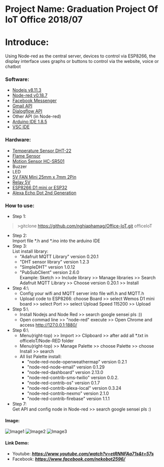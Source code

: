 # Project Name: Graduation Project Of IoT Office 2018/07

# Introduce: 
Using Node-red as the central server, devices to control via ESP8266, the display interface uses graphs or buttons to control via the website, voice or chatbot

### Software:
  - [Nodejs v8.11.3](https://nodejs.org/ca/blog/release/v8.11.3/)
  - [Node-red v0.18.7](https://nodered.org/blog/2018/01/31/version-0-18-released)
  - [Facebook Messenger](https://developers.facebook.com/)
  - [Gmail API](https://developers.google.com/gmail/api)
  - [Dialogflow API](https://dialogflow.com/)
  - Other API (in Node-red)
  - [Arduino IDE 1.8.5](https://www.arduino.cc/en/main/software)
  - [VSC IDE](https://code.visualstudio.com/)
### Hardware:
  - [Temperature Sensor DHT-22](https://www.amazon.com/Gowoops-Temperature-Humidity-Measurement-Raspberry/dp/B073F472JL/ref=sr_1_1?dchild=1&keywords=DHT+22&qid=1586924499&sr=8-1)
  - [Flame Sensor](https://www.amazon.com/Aexit-Channel-Infrared-Sensor-3c8ca3caf6d478a51084214b125c7b2e/dp/B0838KWRX3/ref=sr_1_2?dchild=1&keywords=flame+sensor+4+pin&qid=1586924402&sr=8-2)
  - [Motion Sensor HC-SR501](https://www.amazon.com/DIYmall-HC-SR501-Motion-Infrared-Arduino/dp/B012ZZ4LPM/ref=redir_mobile_desktop?ie=UTF8&aaxitk=mbUZ9--Wt3UyMEO-QMcruQ&hsa_cr_id=4829276140601&ref_=sb_s_sparkle)
  - Buzzer
  - LED
  - [5V FAN Mini 25mm x 7mm 2Pin](https://www.amazon.com/Pieces-mini-micro-brushless-cooling/dp/B07TPGRL77/ref=sr_1_fkmr0_1?dchild=1&keywords=5v+fan+mini+25mm+x+7mm+2+pin&qid=1586926167&sr=8-1-fkmr0)
  - [Relay 5V](https://www.amazon.com/SunFounder-Channel-Optocoupler-Expansion-Raspberry/dp/B00E0NTPP4/ref=sr_1_2?dchild=1&keywords=Relay+5V&qid=1586926003&sr=8-2)
  - [ESP8266 D1 mini or ESP32](https://www.amazon.com/ESP8266-ESP-12E-ESP-12S-Authenticity-Guaranteed/dp/B086L5MJ7X/ref=sr_1_2?dchild=1&keywords=ESP8266+D1+mini&qid=1586924617&s=electronics&sr=1-2)
  - [Alexa Echo Dot 2nd Generation](https://www.amazon.com/Amazon-Echo-Dot-Portable-Bluetooth-Speaker-with-Alexa-White/dp/B015TJD0Y4)
### How to use:
* Step 1:
 > \>gitclone https://github.com/nghiaphamag/Office-IoT.git officeIoT
* Step 2:\
  Import file *.h and *.ino into the arduino IDE
* Step 3:\
  List install library: 
    - "Adafruit MQTT Library" version 0.20.1
    - "DHT sensor library" version 1.2.3
    - "SimpleDHT" version 1.0.12
    - "PubSubClient" version 2.6.0\
Example: Sketch >> Include library >> Manage libraries >> Search Adafruit MQTT Library >> Choose version 0.20.1 >> Install
* Step 4:\
  - Config your wifi and MQTT server into file wifi.h and MQTT.h
  - Upload code to ESP8266: choose Board >> select Wemos D1 mini board >> select Port >> select Upload Speed 115200 >> Upload 
* Step 5:\
  - Install Nodejs and Node Red >> search google sensei pls :))
  - Open commad line >> "node-red" execute >> Open Chrome and access http://127.0.0.1:1880/
* Step 6:\
  - Menu(right-top) >> Import >> Clipboard >> after add all *.txt in officeIoT/Node-RED folder 
  - Menu(right-top) >> Manage Palette >> choose Palette >> choose Install >> search 
  - All list Palette install:
    - "node-red-node-openweathermap" version 0.2.1
    - "node-red-node-email" version 0.1.29
    - "node-red-dashboard" version 2.13.0
    - "node-red-contrib-sms-twilio" version 0.0.2.
    - "node-red-contrib-os" version 0.1.7
    - "node-red-contrib-alexa-local" version 0.3.24
    - "node-red-contrib-nexmo" version 2.1.0
    - "node-red-contrib-firebase" version 1.1.1
* Step 7:\
  Get API and config node in Node-red >> search google sensei pls :)
#### Image:
![Image1](https://user-images.githubusercontent.com/32474027/54192325-06054700-44fb-11e9-929f-c74dc70b60f7.jpg)
![Image2](https://user-images.githubusercontent.com/32474027/54192359-1f0df800-44fb-11e9-9977-f7f4a09a8257.jpg)
![Image3](https://user-images.githubusercontent.com/32474027/54192515-7a3fea80-44fb-11e9-81ed-a329b7887c06.png)
#### Link Demo:
  - Youtube: ***https://www.youtube.com/watch?v=etRNNFAa71s&t=57s***
  - Facebook: ***https://www.facebook.com/nekobot2596/***

